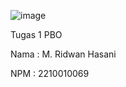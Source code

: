 ![image](https://github.com/user-attachments/assets/da4fba90-861b-4089-b7ea-a8551b727190)

Tugas 1 PBO

Nama : M. Ridwan Hasani

NPM : 2210010069
